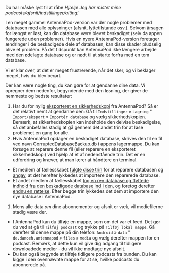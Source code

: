 Du har måske lyst til at råbe *Hjælp! Jeg har mistet mine podcasts/afsnit/indstillinger/alting!*

I en meget gammel AntennaPod-version var der nogle problemer med databasen med alle oplysninger (afsnit, lyttetilstande osv.). Selvom årsagen for længst er løst, kan din database være blevet beskadiget (selv da appen fungerede uden problemer). Hvis en nyere AntennaPod-version foretager ændringer i de beskadigede dele af databasen, kan disse skader pludselig blive et problem. På det tidspunkt kan AntennaPod ikke længere arbejde med den ødelagte database og er nødt til at starte forfra med en tom database.

Vi er klar over, at det er meget frustrerende, når det sker, og vi beklager meget, hvis du blev berørt.

Der kan være nogle ting, du kan gøre for at gendanne dine data. Vi opregner dem nedenfor, begyndende med den løsning, der giver de nemmeste og bedste resultater:

1. Har du for nylig [eksporteret en sikkerhedskopi](/documentation/general/backup) fra AntennaPod? Så er det relativt nemt at gendanne den: Gå til `Indstillinger` » `Lagring` " `Import/eksport` » `Importér database` og vælg sikkerhedskopien. Bemærk, at sikkerhedskopien kan indeholde den delvise beskadigelse, så det anbefales stadig at gå gennem det andet trin for at løse problemet en gang for alle.
1. Hvis AntennaPod opdager en beskadiget database, skrives den til en fil ved navn CorruptedDatabaseBackup.db i appens lagermappe. Du kan forsøge at reparere denne fil (eller reparere en eksporteret sikkerhedskopi) ved hjælp af et af nedenstående trin. Det er en udfordring og kræver, at man lærer at håndtere en terminal.

* Et medlem af fællesskabet [fulgte disse trin](https://github.com/AntennaPod/AntennaPod/issues/2463#issuecomment-384088306) for at reparere databasen og [angav](https://github.com/AntennaPod/AntennaPod/issues/2463#issuecomment-404624614), at det herefter lykkedes at importere den reparerede database.
* Et andet medlem af fællesskabet [tog en ren database og flyttede indhold fra den beskadigede database ind i den](https://github.com/AntennaPod/AntennaPod/issues/2463#issuecomment-385341068), og foretog derefter [endnu en rettelse](https://github.com/AntennaPod/AntennaPod/issues/2463#issuecomment-385354995). Efter begge trin lykkedes det dem at importere den nye database i AntennaPod.

1. Mens alle data *om* dine abonnementer og afsnit er væk, vil mediefilerne stadig være der.

* I AntennaPod kan du tilføje en mappe, som om det var et feed. Det gør du ved at gå til `Tilføj podcast` og trykke på `Tilføj lokal mappe`. Gå derefter til denne mappe på din telefon: `Android` » `data` " `de.danoeh.antennapod` » `files` » `media` og vælg derefter mappen for en podcast. Bemærk, at dette kun vil give dig adgang til tidligere downloadede medier - du vil ikke modtage nye afsnit.
* Du kan også begynde at tilføje tidligere podcasts fra bunden. Du kan kigge i den ovennævnte mappe for at se, hvilke podcasts du abonnerede på.
